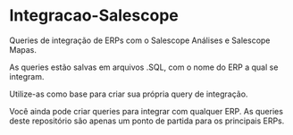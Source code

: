 # Integracao-Salescope
Queries de integração de ERPs com o Salescope Análises e Salescope Mapas.

As queries estão salvas em arquivos .SQL, com o nome do ERP a qual se integram.

Utilize-as como base para criar sua própria query de integração.

Você ainda pode criar queries para integrar com qualquer ERP. As queries deste repositório são apenas um ponto de partida para os principais ERPs.
